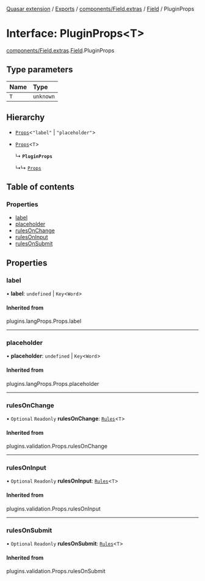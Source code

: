 [Quasar extension](../index.md) / [Exports](../modules.md) / [components/Field.extras](../modules/components_Field_extras.md) / [Field](../modules/components_Field_extras.Field.md) / PluginProps

# Interface: PluginProps<T\>

[components/Field.extras](../modules/components_Field_extras.md).[Field](../modules/components_Field_extras.Field.md).PluginProps

## Type parameters

| Name | Type |
| :------ | :------ |
| `T` | `unknown` |

## Hierarchy

- [`Props`](../modules/components_api_lang_props.langProps.md#props)<``"label"`` \| ``"placeholder"``\>

- [`Props`](../modules/components_api_validation.validation.md#props)<`T`\>

  ↳ **`PluginProps`**

  ↳↳ [`Props`](components_Field_extras.Field.Props.md)

## Table of contents

### Properties

- [label](components_Field_extras.Field.PluginProps.md#label)
- [placeholder](components_Field_extras.Field.PluginProps.md#placeholder)
- [rulesOnChange](components_Field_extras.Field.PluginProps.md#rulesonchange)
- [rulesOnInput](components_Field_extras.Field.PluginProps.md#rulesoninput)
- [rulesOnSubmit](components_Field_extras.Field.PluginProps.md#rulesonsubmit)

## Properties

### label

• **label**: `undefined` \| `Key`<`Word`\>

#### Inherited from

plugins.langProps.Props.label

___

### placeholder

• **placeholder**: `undefined` \| `Key`<`Word`\>

#### Inherited from

plugins.langProps.Props.placeholder

___

### rulesOnChange

• `Optional` `Readonly` **rulesOnChange**: [`Rules`](../modules/components_api_validation_internal.md#rules)<`T`\>

#### Inherited from

plugins.validation.Props.rulesOnChange

___

### rulesOnInput

• `Optional` `Readonly` **rulesOnInput**: [`Rules`](../modules/components_api_validation_internal.md#rules)<`T`\>

#### Inherited from

plugins.validation.Props.rulesOnInput

___

### rulesOnSubmit

• `Optional` `Readonly` **rulesOnSubmit**: [`Rules`](../modules/components_api_validation_internal.md#rules)<`T`\>

#### Inherited from

plugins.validation.Props.rulesOnSubmit
